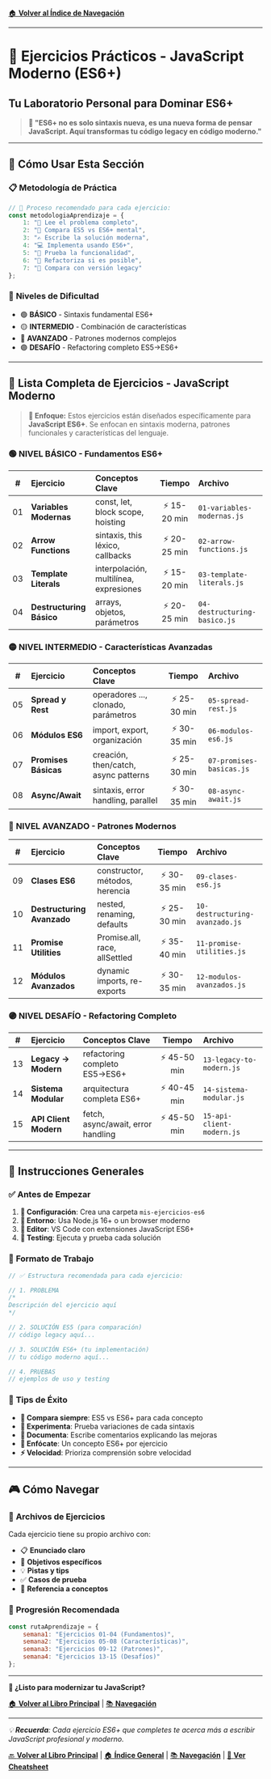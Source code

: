 [🏠 **Volver al Índice de Navegación**](../../../NAVEGACION-DOCUMENTOS.md)

---

# 🧪 Ejercicios Prácticos - JavaScript Moderno (ES6+)

## Tu Laboratorio Personal para Dominar ES6+

> **🎯 "ES6+ no es solo sintaxis nueva, es una nueva forma de pensar JavaScript. Aquí transformas tu código legacy en código moderno."**

---

## 🎨 **Cómo Usar Esta Sección**

### 📋 **Metodología de Práctica**

```javascript
// 🎯 Proceso recomendado para cada ejercicio:
const metodologiaAprendizaje = {
    1: "📖 Lee el problema completo",
    2: "🤔 Compara ES5 vs ES6+ mental",
    3: "✍️ Escribe la solución moderna", 
    4: "💻 Implementa usando ES6+",
    5: "🧪 Prueba la funcionalidad",
    6: "🔄 Refactoriza si es posible",
    7: "📝 Compara con versión legacy"
};
```

### 🌟 **Niveles de Dificultad**

- 🟢 **BÁSICO** - Sintaxis fundamental ES6+
- 🟡 **INTERMEDIO** - Combinación de características
- 🔴 **AVANZADO** - Patrones modernos complejos
- 🟣 **DESAFÍO** - Refactoring completo ES5→ES6+

---

## 📂 **Lista Completa de Ejercicios - JavaScript Moderno**

> **🎯 Enfoque:** Estos ejercicios están diseñados específicamente para **JavaScript ES6+**. Se enfocan en sintaxis moderna, patrones funcionales y características del lenguaje.

### 🟢 **NIVEL BÁSICO - Fundamentos ES6+**

| **#** | **Ejercicio** | **Conceptos Clave** | **Tiempo** | **Archivo** |
|:-----:|:-------------|:-------------------|:----------:|:-----------|
| 01 | **Variables Modernas** | const, let, block scope, hoisting | ⚡ 15-20 min | `01-variables-modernas.js` |
| 02 | **Arrow Functions** | sintaxis, this léxico, callbacks | ⚡ 20-25 min | `02-arrow-functions.js` |
| 03 | **Template Literals** | interpolación, multilínea, expresiones | ⚡ 15-20 min | `03-template-literals.js` |
| 04 | **Destructuring Básico** | arrays, objetos, parámetros | ⚡ 20-25 min | `04-destructuring-basico.js` |

### 🟡 **NIVEL INTERMEDIO - Características Avanzadas**

| **#** | **Ejercicio** | **Conceptos Clave** | **Tiempo** | **Archivo** |
|:-----:|:-------------|:-------------------|:----------:|:-----------|
| 05 | **Spread y Rest** | operadores ..., clonado, parámetros | ⚡ 25-30 min | `05-spread-rest.js` |
| 06 | **Módulos ES6** | import, export, organización | ⚡ 30-35 min | `06-modulos-es6.js` |
| 07 | **Promises Básicas** | creación, then/catch, async patterns | ⚡ 25-30 min | `07-promises-basicas.js` |
| 08 | **Async/Await** | sintaxis, error handling, parallel | ⚡ 30-35 min | `08-async-await.js` |

### 🔴 **NIVEL AVANZADO - Patrones Modernos**

| **#** | **Ejercicio** | **Conceptos Clave** | **Tiempo** | **Archivo** |
|:-----:|:-------------|:-------------------|:----------:|:-----------|
| 09 | **Clases ES6** | constructor, métodos, herencia | ⚡ 30-35 min | `09-clases-es6.js` |
| 10 | **Destructuring Avanzado** | nested, renaming, defaults | ⚡ 25-30 min | `10-destructuring-avanzado.js` |
| 11 | **Promise Utilities** | Promise.all, race, allSettled | ⚡ 35-40 min | `11-promise-utilities.js` |
| 12 | **Módulos Avanzados** | dynamic imports, re-exports | ⚡ 30-35 min | `12-modulos-avanzados.js` |

### 🟣 **NIVEL DESAFÍO - Refactoring Completo**

| **#** | **Ejercicio** | **Conceptos Clave** | **Tiempo** | **Archivo** |
|:-----:|:-------------|:-------------------|:----------:|:-----------|
| 13 | **Legacy → Modern** | refactoring completo ES5→ES6+ | ⚡ 45-50 min | `13-legacy-to-modern.js` |
| 14 | **Sistema Modular** | arquitectura completa ES6+ | ⚡ 40-45 min | `14-sistema-modular.js` |
| 15 | **API Client Modern** | fetch, async/await, error handling | ⚡ 45-50 min | `15-api-client-modern.js` |

---

## 🎯 **Instrucciones Generales**

### ✅ **Antes de Empezar**

1. **📁 Configuración**: Crea una carpeta `mis-ejercicios-es6` 
2. **🔧 Entorno**: Usa Node.js 16+ o un browser moderno
3. **📝 Editor**: VS Code con extensiones JavaScript ES6+
4. **🧪 Testing**: Ejecuta y prueba cada solución

### 🎨 **Formato de Trabajo**

```javascript
// ✅ Estructura recomendada para cada ejercicio:

// 1. PROBLEMA
/* 
Descripción del ejercicio aquí
*/

// 2. SOLUCIÓN ES5 (para comparación)
// código legacy aquí...

// 3. SOLUCIÓN ES6+ (tu implementación)
// tu código moderno aquí...

// 4. PRUEBAS
// ejemplos de uso y testing
```

### 🚀 **Tips de Éxito**

- **🔄 Compara siempre**: ES5 vs ES6+ para cada concepto
- **🧪 Experimenta**: Prueba variaciones de cada sintaxis
- **📝 Documenta**: Escribe comentarios explicando las mejoras
- **🎯 Enfócate**: Un concepto ES6+ por ejercicio
- **⚡ Velocidad**: Prioriza comprensión sobre velocidad

---

## 🎮 **Cómo Navegar**

### 📁 **Archivos de Ejercicios**

Cada ejercicio tiene su propio archivo con:
- 📋 **Enunciado claro**
- 🎯 **Objetivos específicos** 
- 💡 **Pistas y tips**
- ✅ **Casos de prueba**
- 🔗 **Referencia a conceptos**

### 🎯 **Progresión Recomendada**

```javascript
const rutaAprendizaje = {
    semana1: "Ejercicios 01-04 (Fundamentos)",
    semana2: "Ejercicios 05-08 (Características)",
    semana3: "Ejercicios 09-12 (Patrones)",
    semana4: "Ejercicios 13-15 (Desafíos)"
};
```

---

**🎯 ¿Listo para modernizar tu JavaScript?**

[🏠 **Volver al Libro Principal**](../JAVASCRIPT-MODERNO-LIBRO.md) | [📚 **Navegación**](../../../NAVEGACION-DOCUMENTOS.md)

---

*💡 **Recuerda**: Cada ejercicio ES6+ que completes te acerca más a escribir JavaScript profesional y moderno.*

[🔙 **Volver al Libro Principal**](../JAVASCRIPT-MODERNO-LIBRO.md) | [🏠 **Índice General**](../../../README.md) | [📚 **Navegación**](../../../NAVEGACION-DOCUMENTOS.md) | [📝 **Ver Cheatsheet**](../CHEATSHEET-VISUAL.md)
